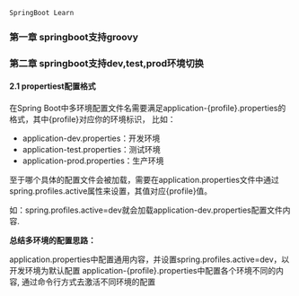 ``SpringBoot Learn``
### 第一章 springboot支持groovy

### 第二章 springboot支持dev,test,prod环境切换
#### 2.1 propertiest配置格式
在Spring Boot中多环境配置文件名需要满足application-{profile}.properties的格式，其中{profile}对应你的环境标识，
比如：
- application-dev.properties：开发环境 
- application-test.properties：测试环境 
- application-prod.properties：生产环境

至于哪个具体的配置文件会被加载，需要在application.properties文件中通过spring.profiles.active属性来设置，其值对应{profile}值。 

如：spring.profiles.active=dev就会加载application-dev.properties配置文件内容. 

**总结多环境的配置思路：** 

application.properties中配置通用内容，并设置spring.profiles.active=dev，以开发环境为默认配置 
application-{profile}.properties中配置各个环境不同的内容,
通过命令行方式去激活不同环境的配置
